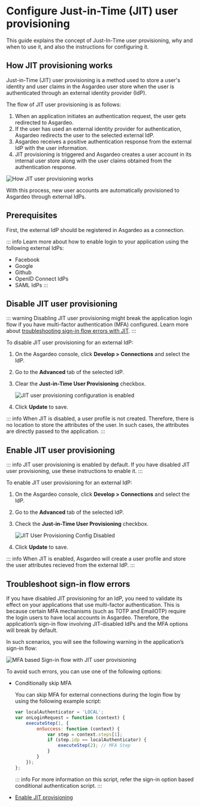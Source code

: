 # Configure Just-in-Time (JIT) user provisioning

This guide explains the concept of Just-In-Time user provisioning, why and when to use it, and also the instructions for configuring it.

## How JIT provisioning works

Just-in-Time (JIT) user provisioning is a method used to store a user's identity and user claims in the Asgardeo user store when the user is authenticated through an <a :href="$withBase('/guides/authentication/#manage-connections')">external identity provider (IdP)</a>.

The flow of JIT user provisioning is as follows:

1. When an application initiates an authentication request, the user gets redirected to Asgardeo.
2. If the user has used an external identity provider for authentication, Asgardeo redirects the user to the selected external IdP.
3. Asgardeo receives a positive authentication response from the external IdP with the user information.
4. JIT provisioning is triggered and Asgardeo creates a user account in its internal user store along with the user claims obtained from the authentication response.

<img class="borderless-img" :src="$withBase('/assets/img/guides/jit-provisioning/how-jit-works.png')" alt="How JIT user provisioning works">

With this process, new user accounts are automatically provisioned to Asgardeo through external IdPs.

## Prerequisites

First, the external IdP should be registered in Asgardeo as a connection.

::: info
Learn more about how to enable login to your application using the following external IdPs:
- <a :href="$withBase('/guides/authentication/social-login/add-facebook-login/')">Facebook</a>
- <a :href="$withBase('/guides/authentication/social-login/add-google-login/')">Google</a>
- <a :href="$withBase('/guides/authentication/social-login/add-github-login/')">Github</a>
- <a :href="$withBase('/guides/authentication/enterprise-login/add-oidc-idp-login/')">OpenID Connect IdPs</a>
- <a :href="$withBase('/guides/authentication/enterprise-login/add-saml-idp-login/')">SAML IdPs</a>
:::

## Disable JIT user provisioning

::: warning
Disabling JIT user provisioning might break the application login flow if you have multi-factor authentication (MFA) configured. Learn more about [troubleshooting sign-in flow errors with JIT](#troubleshoot-sign-in-flow-errors).
:::

To disable JIT user provisioning for an external IdP:

1. On the Asgardeo console, click **Develop > Connections** and select the IdP.
2. Go to the **Advanced** tab of the selected IdP.
3. Clear the **Just-in-Time User Provisioning** checkbox.

    <img :src="$withBase('/assets/img/guides/jit-provisioning/jit-enabled.png')" alt="JIT user provisioning configuration is enabled">

4. Click **Update** to save.

::: info
When JIT is disabled, a user profile is not created. Therefore, there is no location to store the attributes of the user. In such cases, the attributes are directly passed to the application.
:::

## Enable JIT user provisioning

::: info
JIT user provisioning is enabled by default. If you have disabled JIT user provisioning, use these instructions to enable it.
:::

To enable JIT user provisioning for an external IdP:

1. On the Asgardeo console, click **Develop > Connections** and select the IdP.
2. Go to the **Advanced** tab of the selected IdP.
3. Check the **Just-in-Time User Provisioning** checkbox.

    <img :src="$withBase('/assets/img/guides/jit-provisioning/jit-disabled.png')" alt="JIT User Provisioning Config Disabled">

4. Click **Update** to save.

::: info
When JIT is enabled, Asgardeo will create a user profile and store the user attributes recieved from the external IdP.
:::

## Troubleshoot sign-in flow errors

If you have disabled JIT provisioning for an IdP, you need to validate its effect on your applications that use <a :href="$withBase('/guides/authentication/mfa/')">multi-factor authentication</a>. This is because certain MFA mechanisms (such as TOTP and EmailOTP) require the login users to have local accounts in Asgardeo.
Therefore, the application’s sign-in flow involving JIT-disabled IdPs and the MFA options will break by default.

In such scenarios, you will see the following warning in the application’s sign-in flow:

<img :src="$withBase('/assets/img/guides/jit-provisioning/jit-mfa-conflict.png')" alt="MFA based Sign-in flow with JIT user provisioning">

To avoid such errors, you can use one of the following options:
- Conditionally skip MFA

    You can skip MFA for external connections during the login flow by using the
    following example script:

    ```js
    var localAuthenticator = 'LOCAL';
    var onLoginRequest = function (context) {
        executeStep(1, {
            onSuccess: function (context) {
                var step = context.steps[1];
                if (step.idp == localAuthenticator) {
                    executeStep(2); // MFA Step
                }
            }
        });
    };
    ```
    ::: info
    For more information on this script, refer the <a :href="$withBase('/guides/authentication/conditional-auth/sign-in-option-based-template/#how-it-works')">sign-in option based conditional authentication script</a>.
    :::
- [Enable JIT provisioning](#enable-jit-user-provisioning)


